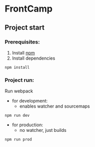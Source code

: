 # FrontCamp

## Project start

### Prerequisites:
1. Install [npm](https://nodejs.org/)
2. Install dependencies
```
npm install
```

### Project run:
Run webpack

- for development:
  - enables watcher and sourcemaps
```
npm run dev
```

- for production:
  - no watcher, just builds
```
npm run prod
```

